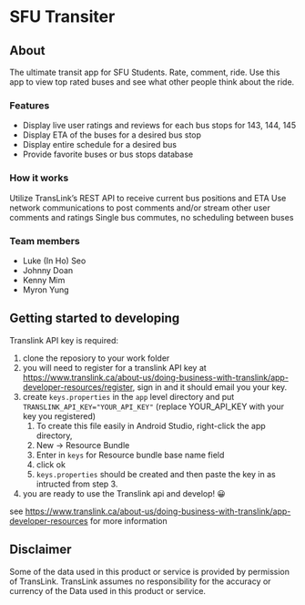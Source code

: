 # SFU Transiter

## About
The ultimate transit app for SFU Students.
Rate, comment, ride. Use this app to view top rated buses and see what other people think about the ride.

### Features
- Display live user ratings and reviews for each bus stops for 143, 144, 145
- Display ETA of the buses for a desired bus stop
- Display entire schedule for a desired bus
- Provide favorite buses or bus stops database

### How it works
Utilize TransLink’s REST API to receive current bus positions and ETA
Use network communications to post comments and/or stream other user comments and ratings
Single bus commutes, no scheduling between buses

### Team members
- Luke (In Ho) Seo
- Johnny Doan
- Kenny Mim
- Myron Yung

## Getting started to developing
Translink API key is required:
1. clone the reposiory to your work folder
2. you will need to register for a translink API key at https://www.translink.ca/about-us/doing-business-with-translink/app-developer-resources/register, sign in and it should email you your key.
3. create `keys.properties` in the `app` level directory and put `TRANSLINK_API_KEY="YOUR_API_KEY"` (replace YOUR_API_KEY with your key you registered)
    1. To create this file easily in Android Studio, right-click the app directory,
    2. New -> Resource Bundle
    3. Enter in `keys` for Resource bundle base name field
    4. click ok
    5. `keys.properties` should be created and then paste the key in as intructed from step 3.
4. you are ready to use the Translink api and develop! 😀

see https://www.translink.ca/about-us/doing-business-with-translink/app-developer-resources for more information

## Disclaimer
Some of the data used in this product or service is provided by permission of TransLink. TransLink assumes no responsibility for the accuracy or currency of the Data used in this product or service.
